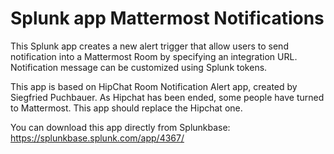 # Splunk app Mattermost Notifications

This Splunk app creates a new alert trigger that allow users to send notification into a Mattermost Room by specifying an integration URL.
Notification message can be customized using Splunk tokens.

This app is based on HipChat Room Notification Alert app, created by Siegfried Puchbauer.
As Hipchat has been ended, some people have turned to Mattermost. This app should replace the Hipchat one.

You can download this app directly from Splunkbase: https://splunkbase.splunk.com/app/4367/
